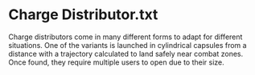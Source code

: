 
# Charge Distributor.txt
Charge distributors come in many different forms to adapt for different situations. 
One of the variants is launched in cylindrical capsules from a distance with a trajectory calculated to land safely near combat zones. Once found, they require multiple users to open due to their size. 
